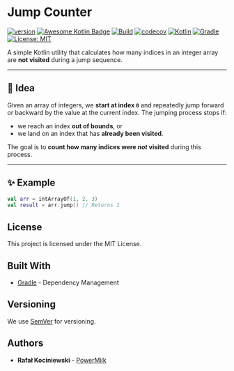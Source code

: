 # Jump Counter

[![version](https://img.shields.io/badge/version-1.0.13-yellow.svg)](https://semver.org)
[![Awesome Kotlin Badge](https://kotlin.link/awesome-kotlin.svg)](https://github.com/KotlinBy/awesome-kotlin)
[![Build](https://github.com/rkociniewski/jump-counter/actions/workflows/main.yml/badge.svg)](https://github.com/rkociniewski/jump-counter/actions/workflows/main.yml)
[![codecov](https://codecov.io/gh/rkociniewski/jump-counter/branch/main/graph/badge.svg)](https://codecov.io/gh/rkociniewski/jump-counter)
[![Kotlin](https://img.shields.io/badge/Kotlin-2.2.20-blueviolet?logo=kotlin)](https://kotlinlang.org/)
[![Gradle](https://img.shields.io/badge/Gradle-9.10-blue?logo=gradle)](https://gradle.org/)
[![License: MIT](https://img.shields.io/badge/License-MIT-greem.svg)](https://opensource.org/licenses/MIT)

A simple Kotlin utility that calculates how many indices in an integer array are **not visited** during a jump sequence.

---

## 🧠 Idea

Given an array of integers, we **start at index `0`** and repeatedly jump forward or backward by the value at the
current index. The jumping process stops if:

- we reach an index **out of bounds**, or
- we land on an index that has **already been visited**.

The goal is to **count how many indices were _not_ visited** during this process.

---

## ✨ Example

```kotlin
val arr = intArrayOf(1, 2, 3)
val result = arr.jump() // Returns 1
```

## License

This project is licensed under the MIT License.

## Built With

* [Gradle](https://gradle.org/) - Dependency Management

## Versioning

We use [SemVer](http://semver.org/) for versioning.

## Authors

* **Rafał Kociniewski** - [PowerMilk](https://github.com/rkociniewski)
